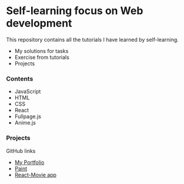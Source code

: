# Self-learning focus on Web development

This repository contains all the tutorials I have learned by self-learning.

- My solutions for tasks
- Exercise from tutorials
- Projects

### Contents
- JavaScript
- HTML
- CSS
- React
- Fullpage.js
- Anime.js

### Projects
GitHub links </br>
- [My Portfolio](https://github.com/Jenna-P/jenna-portfolio.git)<br>
- [Paint](https://github.com/Jenna-P/project-paint.git)  </br>
- [React-Movie app](https://github.com/Jenna-P/movieApp.git) </br>
